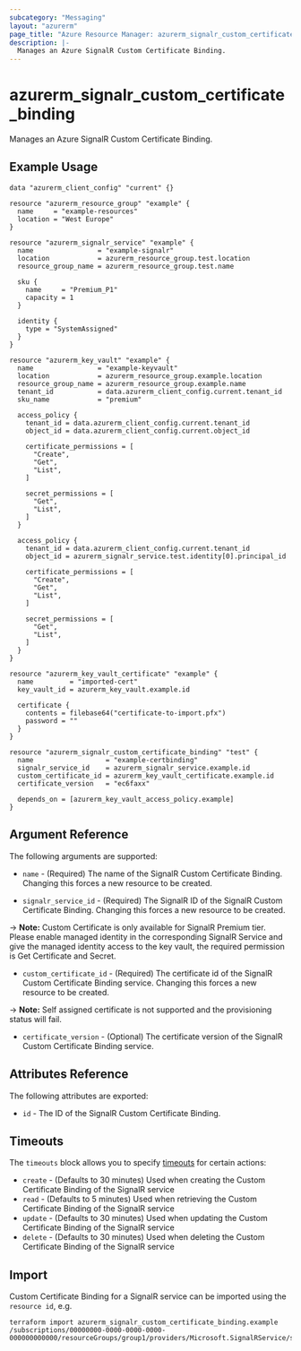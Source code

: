 ```yaml
---
subcategory: "Messaging"
layout: "azurerm"
page_title: "Azure Resource Manager: azurerm_signalr_custom_certificate_binding"
description: |-
  Manages an Azure SignalR Custom Certificate Binding.
---
```


# azurerm_signalr_custom_certificate_binding

Manages an Azure SignalR Custom Certificate Binding.

## Example Usage

```hcl
data "azurerm_client_config" "current" {}

resource "azurerm_resource_group" "example" {
  name     = "example-resources"
  location = "West Europe"
}

resource "azurerm_signalr_service" "example" {
  name                = "example-signalr"
  location            = azurerm_resource_group.test.location
  resource_group_name = azurerm_resource_group.test.name

  sku {
    name     = "Premium_P1"
    capacity = 1
  }

  identity {
    type = "SystemAssigned"
  }
}

resource "azurerm_key_vault" "example" {
  name                = "example-keyvault"
  location            = azurerm_resource_group.example.location
  resource_group_name = azurerm_resource_group.example.name
  tenant_id           = data.azurerm_client_config.current.tenant_id
  sku_name            = "premium"

  access_policy {
    tenant_id = data.azurerm_client_config.current.tenant_id
    object_id = data.azurerm_client_config.current.object_id

    certificate_permissions = [
      "Create",
      "Get",
      "List",
    ]

    secret_permissions = [
      "Get",
      "List",
    ]
  }

  access_policy {
    tenant_id = data.azurerm_client_config.current.tenant_id
    object_id = azurerm_signalr_service.test.identity[0].principal_id

    certificate_permissions = [
      "Create",
      "Get",
      "List",
    ]

    secret_permissions = [
      "Get",
      "List",
    ]
  }
}

resource "azurerm_key_vault_certificate" "example" {
  name         = "imported-cert"
  key_vault_id = azurerm_key_vault.example.id

  certificate {
    contents = filebase64("certificate-to-import.pfx")
    password = ""
  }
}

resource "azurerm_signalr_custom_certificate_binding" "test" {
  name                  = "example-certbinding"
  signalr_service_id    = azurerm_signalr_service.example.id
  custom_certificate_id = azurerm_key_vault_certificate.example.id
  certificate_version   = "ec6faxx"

  depends_on = [azurerm_key_vault_access_policy.example]
}
```

## Argument Reference

The following arguments are supported:

* `name` - (Required) The name of the SignalR Custom Certificate Binding. Changing this forces a new resource to be created.

* `signalr_service_id` - (Required) The SignalR ID of the SignalR Custom Certificate Binding. Changing this forces a new resource to be created.

-> **Note:** Custom Certificate is only available for SignalR Premium tier. Please enable managed identity in the corresponding SignalR Service and give the managed identity access to the key vault, the required permission is Get Certificate and Secret.

* `custom_certificate_id` - (Required) The certificate id of the SignalR Custom Certificate Binding service. Changing this forces a new resource to be created.

-> **Note:** Self assigned certificate is not supported and the provisioning status will fail.

* `certificate_version` - (Optional) The certificate version of the SignalR Custom Certificate Binding service.

## Attributes Reference

The following attributes are exported:

* `id` - The ID of the SignalR Custom Certificate Binding.

## Timeouts

The `timeouts` block allows you to specify [timeouts](https://www.terraform.io/language/resources/syntax#operation-timeouts) for certain actions:

* `create` - (Defaults to 30 minutes) Used when creating the Custom Certificate Binding of the SignalR service
* `read` - (Defaults to 5 minutes) Used when retrieving the Custom Certificate Binding of the SignalR service
* `update` - (Defaults to 30 minutes) Used when updating the Custom Certificate Binding of the SignalR service
* `delete` - (Defaults to 30 minutes) Used when deleting the Custom Certificate Binding of the SignalR service

## Import

Custom Certificate Binding for a SignalR service can be imported using the `resource id`, e.g.

```shell
terraform import azurerm_signalr_custom_certificate_binding.example /subscriptions/00000000-0000-0000-0000-000000000000/resourceGroups/group1/providers/Microsoft.SignalRService/signalR/signalr1/customCertificates/certbinding1
```
